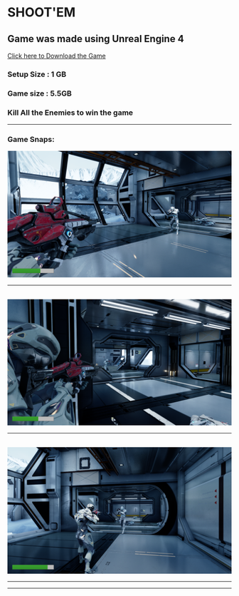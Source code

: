 <h1>SHOOT'EM </h1>
<h2>Game was made using Unreal Engine 4</h2>
<a href = "https://drive.google.com/file/d/1lLx48oYV7JbSleb4f7glPdURin2lc-U3/view?usp=sharing"> Click here to Download the Game  </a>
<h3> Setup Size : 1 GB </h3>
<h3>Game size : 5.5GB <h3>
<p> Kill All the Enemies to win the game</p> 
<hr>
<h3>Game Snaps:</h3>
<img src="/Images/1.png" alt="Could not load image" style="max-width:100%;">
<br>
<hr>
<br>
<img src="/Images/2.png" alt="Could not load image" style="max-width:100%;">
<br>
<hr>
<br>
<img src="/Images/3.png" alt="Could not load image" style="max-width:100%;">
<br>
<hr>
<hr>
<br>
